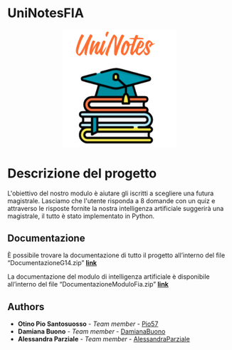 # UniNotesFIA
<p align = "center">
  <img src = "https://github.com/AlessandraParziale/UniNotesFIA/blob/master/src/main/webapp/img/logo.png" width = "256" heigth = "256">
</p>

# Descrizione del progetto

L'obiettivo del nostro modulo è aiutare gli iscritti a scegliere una futura magistrale. 
Lasciamo che l'utente risponda a 8 domande con un quiz e attraverso le risposte fornite la nostra intelligenza artificiale suggerirà una magistrale, il tutto è stato implementato in Python.



## Documentazione

È possibile trovare la documentazione di tutto il progetto all’interno del file “DocumentazioneG14.zip” 
<a href="https://github.com/AlessandraParziale/UniNotesFIA/blob/master/DocumentazioneG14.zip"><b>link</b></a>

La documentazione del modulo di intelligenza artificiale è disponibile all’interno del file “DocumentazioneModuloFia.zip”
<a href=""><b>link</b></a>

## Authors

* **Otino Pio Santosuosso**      - *Team member*   - [Pio57](https://github.com/Pio57)
* **Damiana Buono**       - *Team member*         - [DamianaBuono](https://github.com/DamianaBuono)
* **Alessandra Parziale**    - *Team member*         - [AlessandraParziale](https://github.com/AlessandraParziale)
